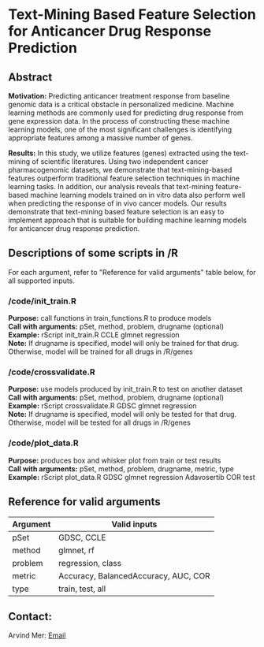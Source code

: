 # Text-Mining Based Feature Selection for Anticancer Drug Response Prediction 

## Abstract

**Motivation:** Predicting anticancer treatment response from baseline genomic data is a
critical obstacle in personalized medicine. Machine learning methods are
commonly used for predicting drug response from gene expression data. In the
process of constructing these machine learning models, one of the most
significant challenges is identifying appropriate features among a massive
number of genes.

**Results:** In this study, we utilize features (genes) extracted using the text-mining of
scientific literatures. Using two independent cancer pharmacogenomic datasets,
we demonstrate that text-mining-based features outperform traditional feature
selection techniques in machine learning tasks. In addition, our analysis
reveals that text-mining feature-based machine learning models trained on in
vitro data also perform well when predicting the response of in vivo cancer
models. Our results demonstrate that text-mining based feature selection is an
easy to implement approach that is suitable for building machine learning
models for anticancer drug response prediction.

## Descriptions of some scripts in /R

For each argument, refer to "Reference for valid arguments" table below, for all supported inputs.  

### /code/init_train.R  
**Purpose:** call functions in train_functions.R to produce models  
**Call with arguments:** pSet, method, problem, drugname (optional)  
**Example:** rScript init_train.R CCLE glmnet regression  
**Note:** If drugname is specified, model will only be trained for that drug. Otherwise, model will be trained for all drugs in /R/genes  

### /code/crossvalidate.R  
**Purpose:** use models produced by init_train.R to test on another dataset  
**Call with arguments:** pSet, method, problem, drugname (optional)  
**Example:** rScript crossvalidate.R GDSC glmnet regression  
**Note:** If drugname is specified, model will only be tested for that drug. Otherwise, model will be tested for all drugs in /R/genes  

### /code/plot_data.R  
**Purpose:** produces box and whisker plot from train or test results   
**Call with arguments:** pSet, method, problem, drugname, metric, type  
**Example:** rScript plot_data.R GDSC glmnet regression Adavosertib COR test

## Reference for valid arguments  
| Argument  | Valid inputs |
| ------------- | ------------- |
| pSet  | GDSC, CCLE  |
| method  | glmnet, rf  |
| problem | regression, class  |
| metric | Accuracy, BalancedAccuracy, AUC, COR  |
| type | train, test, all  |

## Contact:

Arvind Mer: [Email](mailto:amer@uottawa.ca)
